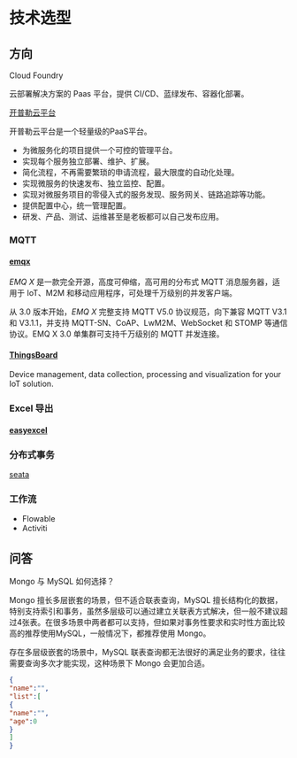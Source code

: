 # 技术选型

## 方向

Cloud Foundry

云部署解决方案的 Paas 平台，提供 CI/CD、蓝绿发布、容器化部署。

[开普勒云平台](https://github.com/kplcloud/kplcloud)

开普勒云平台是一个轻量级的PaaS平台。

- 为微服务化的项目提供一个可控的管理平台。
- 实现每个服务独立部署、维护、扩展。
- 简化流程，不再需要繁琐的申请流程，最大限度的自动化处理。
- 实现微服务的快速发布、独立监控、配置。
- 实现对微服务项目的零侵入式的服务发现、服务网关、链路追踪等功能。
- 提供配置中心，统一管理配置。
- 研发、产品、测试、运维甚至是老板都可以自己发布应用。

### MQTT

#### **[emqx](https://github.com/emqx/emqx)**

*EMQ X* 是一款完全开源，高度可伸缩，高可用的分布式 MQTT 消息服务器，适用于 IoT、M2M 和移动应用程序，可处理千万级别的并发客户端。

从 3.0 版本开始，*EMQ X* 完整支持 MQTT V5.0 协议规范，向下兼容 MQTT V3.1 和 V3.1.1，并支持 MQTT-SN、CoAP、LwM2M、WebSocket 和 STOMP 等通信协议。EMQ X 3.0 单集群可支持千万级别的 MQTT 并发连接。

#### [ThingsBoard](https://thingsboard.io/)

Device management, data collection, processing and visualization for your IoT solution.

### Excel 导出

#### [easyexcel](https://github.com/alibaba/easyexcel)

### 分布式事务

[seata](https://github.com/seata/seata)

### 工作流

- Flowable
- Activiti

## 问答

Mongo 与 MySQL 如何选择？

Mongo 擅长多层嵌套的场景，但不适合联表查询，MySQL 擅长结构化的数据，特别支持索引和事务，虽然多层级可以通过建立关联表方式解决，但一般不建议超过4张表。在很多场景中两者都可以支持，但如果对事务性要求和实时性方面比较高的推荐使用MySQL，一般情况下，都推荐使用 Mongo。

存在多层级嵌套的场景中，MySQL 联表查询都无法很好的满足业务的要求，往往需要查询多次才能实现，这种场景下 Mongo 会更加合适。

```json
{
"name":"",
"list":[
{
"name":"",
"age":0
}
]
}
```

